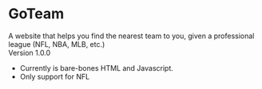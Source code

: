 # GoTeam
A website that helps you find the nearest team to you, given a professional league (NFL, NBA, MLB, etc.)
<br>
Version 1.0.0
<br>
- Currently is bare-bones HTML and Javascript.
- Only support for NFL
